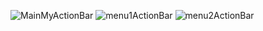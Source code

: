![MainMyActionBar](https://user-images.githubusercontent.com/44064496/72578174-e81d2580-3907-11ea-9cfe-947d9e011197.png)
![menu1ActionBar](https://user-images.githubusercontent.com/44064496/72578175-e8b5bc00-3907-11ea-9549-16366a4b14d9.png)
![menu2ActionBar](https://user-images.githubusercontent.com/44064496/72578176-e8b5bc00-3907-11ea-9962-d69c3d7a00b0.png)

